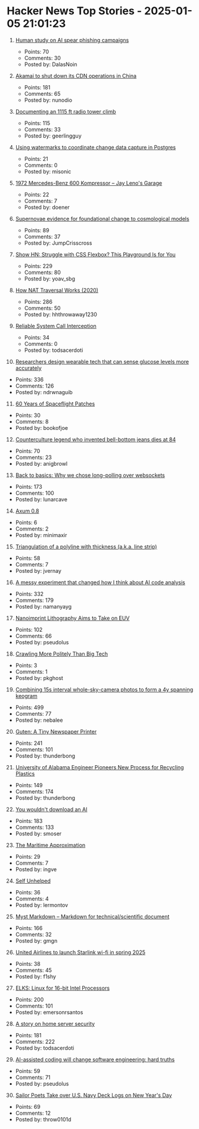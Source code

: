 # Hacker News Top Stories - 2025-01-05 21:01:23

1. [Human study on AI spear phishing campaigns](https://www.lesswrong.com/posts/GCHyDKfPXa5qsG2cP/human-study-on-ai-spear-phishing-campaigns)
   - Points: 70
   - Comments: 30
   - Posted by: DalasNoin

2. [Akamai to shut down its CDN operations in China](https://content.akamai.com/index.php/email/emailWebview?email=NjQyLVNLTi00NDkAAAGWBQgHSPFMp0ow2aF67IAbDOB0c1pNppYjWH8ZCkGxrVi4pDs7pT_120NiLvARghhVOBbaIJqps_3Ii2OZlixo3IPjhpR79JsTe-0&trk=comments_comments-list_comment-text)
   - Points: 181
   - Comments: 65
   - Posted by: nunodio

3. [Documenting an 1115 ft radio tower climb](https://www.jeffgeerling.com/blog/2024/documenting-1115-ft-radio-tower-climb)
   - Points: 115
   - Comments: 33
   - Posted by: geerlingguy

4. [Using watermarks to coordinate change data capture in Postgres](https://blog.sequinstream.com/using-watermarks-to-coordinate-change-data-capture-in-postgres/)
   - Points: 21
   - Comments: 0
   - Posted by: misonic

5. [1972 Mercedes-Benz 600 Kompressor – Jay Leno's Garage](https://www.youtube.com/watch?v=4LnHdWgLlFI)
   - Points: 22
   - Comments: 7
   - Posted by: doener

6. [Supernovae evidence for foundational change to cosmological models](https://academic.oup.com/mnrasl/article/537/1/L55/7926647)
   - Points: 89
   - Comments: 37
   - Posted by: JumpCrisscross

7. [Show HN: Struggle with CSS Flexbox? This Playground Is for You](https://yoavsbg.github.io/css-flexbox-playground/)
   - Points: 229
   - Comments: 80
   - Posted by: yoav_sbg

8. [How NAT Traversal Works (2020)](https://tailscale.com/blog/how-nat-traversal-works)
   - Points: 286
   - Comments: 50
   - Posted by: hhthrowaway1230

9. [Reliable System Call Interception](https://blog.mggross.com/intercepting-syscalls/)
   - Points: 34
   - Comments: 0
   - Posted by: todsacerdoti

10. [Researchers design wearable tech that can sense glucose levels more accurately](https://uwaterloo.ca/news/media/no-more-needles-tracking-blood-sugar-your-wrist)
   - Points: 336
   - Comments: 126
   - Posted by: ndrwnaguib

11. [60 Years of Spaceflight Patches](https://arstechnica.com/space/2024/12/after-60-years-of-spaceflight-patches-here-are-some-of-our-favorites/)
   - Points: 30
   - Comments: 8
   - Posted by: bookofjoe

12. [Counterculture legend who invented bell-bottom jeans dies at 84](https://www.sfgate.com/local/article/peggy-caserta-obituary-sf-bell-bottom-jeans-19976707.php)
   - Points: 70
   - Comments: 23
   - Posted by: anigbrowl

13. [Back to basics: Why we chose long-polling over websockets](https://www.inferable.ai/blog/posts/postgres-nodejs-longpolling.mdx)
   - Points: 173
   - Comments: 100
   - Posted by: lunarcave

14. [Axum 0.8](https://tokio.rs/blog/2025-01-01-announcing-axum-0-8-0)
   - Points: 6
   - Comments: 2
   - Posted by: minimaxir

15. [Triangulation of a polyline with thickness (a.k.a. line strip)](https://jvernay.fr/en/blog/polyline-triangulation/)
   - Points: 58
   - Comments: 7
   - Posted by: jvernay

16. [A messy experiment that changed how I think about AI code analysis](https://nmn.gl/blog/ai-senior-developer)
   - Points: 332
   - Comments: 179
   - Posted by: namanyayg

17. [Nanoimprint Lithography Aims to Take on EUV](https://spectrum.ieee.org/nanoimprint-lithography)
   - Points: 102
   - Comments: 66
   - Posted by: pseudolus

18. [Crawling More Politely Than Big Tech](https://cameronboehmer.com/building-a-polite-and-fast-web-crawler.html)
   - Points: 3
   - Comments: 1
   - Posted by: pkghost

19. [Combining 15s interval whole-sky-camera photos to form a 4y spanning keogram](https://astrodon.social/@cgbassa/113770318993975063)
   - Points: 499
   - Comments: 77
   - Posted by: nebalee

20. [Guten: A Tiny Newspaper Printer](https://amanvir.com/guten)
   - Points: 241
   - Comments: 101
   - Posted by: thunderbong

21. [University of Alabama Engineer Pioneers New Process for Recycling Plastics](https://news.ua.edu/2024/10/ua-chemical-engineer-plastic-recycling/)
   - Points: 149
   - Comments: 174
   - Posted by: thunderbong

22. [You wouldn't download an AI](https://altayakkus.substack.com/p/you-wouldnt-download-an-ai)
   - Points: 183
   - Comments: 133
   - Posted by: smoser

23. [The Maritime Approximation](https://kevlinhenney.medium.com/the-maritime-approximation-8b71d5041cd5)
   - Points: 29
   - Comments: 7
   - Posted by: ingve

24. [Self Unhelped](https://sydneyreviewofbooks.com/reviews/self-unhelped)
   - Points: 36
   - Comments: 4
   - Posted by: lermontov

25. [Myst Markdown – Markdown for technical/scientific document](https://mystmd.org/guide)
   - Points: 166
   - Comments: 32
   - Posted by: gmgn

26. [United Airlines to launch Starlink wi-fi in spring 2025](https://www.techinasia.com/news/united-airlines-launch-starlink-wifi-spring-2025)
   - Points: 38
   - Comments: 45
   - Posted by: f1shy

27. [ELKS: Linux for 16-bit Intel Processors](https://github.com/ghaerr/elks)
   - Points: 200
   - Comments: 101
   - Posted by: emersonrsantos

28. [A story on home server security](https://raniseth.com/blog/2025-01-04-Home-Server-Security.html)
   - Points: 181
   - Comments: 222
   - Posted by: todsacerdoti

29. [AI-assisted coding will change software engineering: hard truths](https://newsletter.pragmaticengineer.com/p/how-ai-will-change-software-engineering)
   - Points: 59
   - Comments: 71
   - Posted by: pseudolus

30. [Sailor Poets Take over U.S. Navy Deck Logs on New Year's Day](https://www.twz.com/news-features/how-sailor-poets-take-over-u-s-navy-deck-logs-on-new-years-day)
   - Points: 69
   - Comments: 12
   - Posted by: throw0101d

